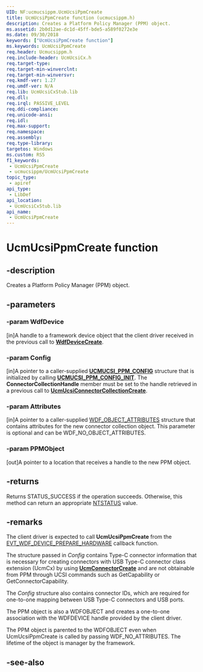 ```yaml
---
UID: NF:ucmucsippm.UcmUcsiPpmCreate
title: UcmUcsiPpmCreate function (ucmucsippm.h)
description: Creates a Platform Policy Manager (PPM) object.
ms.assetid: 2b0d12ae-dc1d-45ff-bde5-a589f0272e3e
ms.date: 09/30/2018
keywords: ["UcmUcsiPpmCreate function"]
ms.keywords: UcmUcsiPpmCreate
req.header: Ucmucsippm.h
req.include-header: UcmUcsiCx.h
req.target-type: 
req.target-min-winverclnt: 
req.target-min-winversvr: 
req.kmdf-ver: 1.27
req.umdf-ver: N/A
req.lib: UcmUcsiCxStub.lib
req.dll: 
req.irql: PASSIVE_LEVEL
req.ddi-compliance: 
req.unicode-ansi: 
req.idl: 
req.max-support: 
req.namespace: 
req.assembly: 
req.type-library: 
targetos: Windows
ms.custom: RS5
f1_keywords:
 - UcmUcsiPpmCreate
 - ucmucsippm/UcmUcsiPpmCreate
topic_type:
 - apiref
api_type:
 - LibDef
api_location:
 - UcmUcsiCxStub.lib
api_name:
 - UcmUcsiPpmCreate
---
```


# UcmUcsiPpmCreate function


## -description

Creates a Platform Policy Manager (PPM) object.

## -parameters

### -param WdfDevice 

[in]A handle to a framework device object that the client driver received in the previous call to [**WdfDeviceCreate**](https://docs.microsoft.com/windows-hardware/drivers/ddi/wdfdevice/nf-wdfdevice-wdfdevicecreate).

### -param Config 

[in]A pointer to a caller-supplied [**UCMUCSI_PPM_CONFIG**](ns-ucmucsippm-_ucmucsi_ppm_config.md) structure that is initialized by calling [**UCMUCSI_PPM_CONFIG_INIT**](nf-ucmucsippm-ucmucsi_ppm_config_init.md). The **ConnectorCollectionHandle** member must be set to the handle retrieved in a previous call to [**UcmUcsiConnectorCollectionCreate**](nf-ucmucsippm-ucmucsiconnectorcollectioncreate.md).

### -param Attributes 

[in]A pointer to a caller-supplied [WDF_OBJECT_ATTRIBUTES](https://docs.microsoft.com/windows-hardware/drivers/ddi/wdfobject/ns-wdfobject-_wdf_object_attributes) structure that contains attributes for the new connector collection object. This parameter is optional and can be WDF_NO_OBJECT_ATTRIBUTES.

### -param PPMObject 

[out]A pointer to a location that receives a handle to the new PPM object.

## -returns

Returns STATUS_SUCCESS if the operation succeeds. Otherwise, this method can return an appropriate [NTSTATUS](https://docs.microsoft.com/windows-hardware/drivers/kernel/ntstatus-values) value.

## -remarks

The client driver is expected to call **UcmUcsiPpmCreate** from the [EVT_WDF_DEVICE_PREPARE_HARDWARE](../wdfdevice/nc-wdfdevice-evt_wdf_device_prepare_hardware.md) callback function. 

The structure passed in _Config_ contains Type-C connector information that is necessary for creating connectors with USB Type-C connector class extension (UcmCx) by using [**UcmConnectorCreate**](https://docs.microsoft.com/windows-hardware/drivers/ddi/ucmmanager/nf-ucmmanager-ucmconnectorcreate) and are not obtainable from PPM through UCSI commands such as GetCapability or GetConnectorCapability.

The _Config_ structure also contains connector IDs, which are required for one-to-one mapping between USB Type-C connectors and USB ports.  

The PPM object is also a WDFOBJECT and creates a one-to-one association with the WDFDEVICE handle provided by the client driver.  

The PPM object is parented to the WDFOBJECT even when UcmUcsiPpmCreate is called by passing WDF_NO_ATTRIBUTES. The lifetime of the object is manager by the framework.

## -see-also

